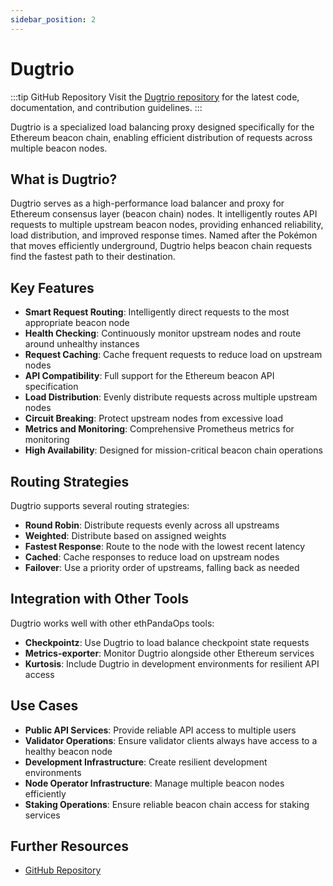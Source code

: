 ```yaml
---
sidebar_position: 2
---
```


# Dugtrio

:::tip GitHub Repository
Visit the [Dugtrio repository](https://github.com/ethpandaops/dugtrio) for the latest code, documentation, and contribution guidelines.
:::

Dugtrio is a specialized load balancing proxy designed specifically for the Ethereum beacon chain, enabling efficient distribution of requests across multiple beacon nodes.

## What is Dugtrio?

Dugtrio serves as a high-performance load balancer and proxy for Ethereum consensus layer (beacon chain) nodes. It intelligently routes API requests to multiple upstream beacon nodes, providing enhanced reliability, load distribution, and improved response times. Named after the Pokémon that moves efficiently underground, Dugtrio helps beacon chain requests find the fastest path to their destination.

## Key Features

- **Smart Request Routing**: Intelligently direct requests to the most appropriate beacon node
- **Health Checking**: Continuously monitor upstream nodes and route around unhealthy instances
- **Request Caching**: Cache frequent requests to reduce load on upstream nodes
- **API Compatibility**: Full support for the Ethereum beacon API specification
- **Load Distribution**: Evenly distribute requests across multiple upstream nodes
- **Circuit Breaking**: Protect upstream nodes from excessive load
- **Metrics and Monitoring**: Comprehensive Prometheus metrics for monitoring
- **High Availability**: Designed for mission-critical beacon chain operations

## Routing Strategies

Dugtrio supports several routing strategies:

- **Round Robin**: Distribute requests evenly across all upstreams
- **Weighted**: Distribute based on assigned weights
- **Fastest Response**: Route to the node with the lowest recent latency
- **Cached**: Cache responses to reduce load on upstream nodes
- **Failover**: Use a priority order of upstreams, falling back as needed

## Integration with Other Tools

Dugtrio works well with other ethPandaOps tools:

- **Checkpointz**: Use Dugtrio to load balance checkpoint state requests
- **Metrics-exporter**: Monitor Dugtrio alongside other Ethereum services
- **Kurtosis**: Include Dugtrio in development environments for resilient API access

## Use Cases

- **Public API Services**: Provide reliable API access to multiple users
- **Validator Operations**: Ensure validator clients always have access to a healthy beacon node
- **Development Infrastructure**: Create resilient development environments
- **Node Operator Infrastructure**: Manage multiple beacon nodes efficiently
- **Staking Operations**: Ensure reliable beacon chain access for staking services

## Further Resources

- [GitHub Repository](https://github.com/ethpandaops/dugtrio) 